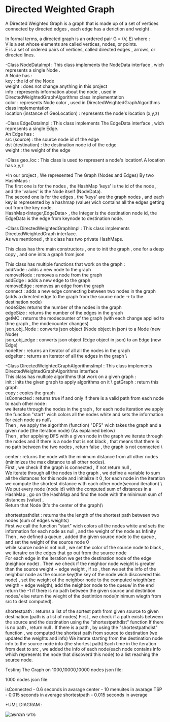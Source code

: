 # Directed Weighted Graph

A Directed Weighted Graph is a graph that is made up of a set of vertices connected by directed edges , each edge has a deriction and weight .

In formal terms, a directed graph is an ordered pair G = (V, E) where : \
V is a set whose elements are called vertices, nodes, or points.\
E is a set of ordered pairs of vertices, called  directed edges , arrows, or directed lines.


-Class NodeDataImpl : This class implements the NodeData interface , wich represents a single Node .\
A Node has :\
key : the id of the Node\
weight : does not change anything in this project\
info : represents information about the node , used in DirectedWeightedGraphAlgorithms class implementation\
color : represents Node color , used in DirectedWeightedGraphAlgorithms class implementation\
location (instance of GeoLocation) : represents the node's location (x,y,z) 

-Class EdgeDataImpl : This class implements The EdgeData interface , wich represents a single Edge.\
An Edge has :\
src (source) : the source node id of the edge\
dst (destination) : the destination node id of the edge\
weight : the weight of the edge 

-Class geo_loc : This class is used to represent a node's location\ 
A location has x,y,z 

*In our project , We represented The Graph (Nodes and Edges) By two HashMaps :\
  The first one is for the nodes , the HashMap 'keys' is the id of the node , and the 'values' is the Node itself (NodeData).\
  The second one is for the edges , the 'keys' are the graph nodes , and each key is represented by a hashmap (value) wich contains all the edges getting out from the key      node. \
  HashMap<Integer,EdgeData> , the Integer is the destination node id, the EdgeData is the edge from keynode to destination node.

-Class DirectedWeightedGraphImpl : This class implements DirectedWeightedGraph interface.\
As we mentioned , this class has two private HashMaps.

This class has thre main constructors , one to init the graph , one for a deep copy , and one inits a graph from json  

This class has multiple functions that work on the graph : \
addNode : adds a new node to the graph\
removeNode : removes a node from the graph\
addEdge : adds a new edge to the graph \
removeEdge : removes an edge from the graph \
connect : adds a new edge connecting between two nodes in the graph (adds a directed edge to the graph from the source node -> to the destination node)\
nodeSize: returns the number of the nodes in the graph \
edgeSize : returns the number of the edges in the graph\
getMC : returns the modecounter of the graph (with each change applied to thne graph , the modecounter changes)\
json_obj_Node : converts json object (Node object in json) to a Node (new Node)\
json_obj_edge : converts json object (Edge object in json) to an Edge (new Edge)\
nodeIter : returns an iterator of all all the nodes in the graph\
edgeIter : returns an iterator of all the edges in the graph \

-Class DirectedWeightedGraphAlgorithmsImpl : This class implements DirectedWeightedGraphAlgorithms interface\
This class has multiple algorithms that work on a given graph :\
init : inits the given graph to apply algorithms on it \ 
getGraph : return this graph \
copy : copies the graph \
isConnected : returns true if and only if there is a valid path from each node to each other node  : \
   we iterate through the nodes in the graph , for each node iteration we apply the function "start" wich colors all the nodes white and sets the information for each            node   as null\  
  Then , we apply the algorithm (function) "DFS" wich takes the graph and a given node (the iteration node) (As explained below) \
  Then , after applying DFS with a given node in the graph we iterate through the nodes and if there is a node that is not black , that means that there is no path between 
   the two nodes , return false , the graph is not connected  \

center : returns the node with the minimum distance from all other nodes (minimizes the max distance to all other nodes).\
First , we check if the graph is connected , if not return null , \
We iterate through all the nodes in the graph , we define a variable to sum all the distances for this node and initialize it 0 ,for each node in the iteration we compute the shortest distance with each other node(second iteration) \ 
We put every node (node id) with the computed sum of distances in a HashMap , go on the HashMap and find the node with the minimum sum of distances (value) ,\
Return that Node (It's the center of the graph)\

shortestpathdist : returns the the length of the shortest path between two nodes (sum of edges weights)\
First we call the function "start" wich colors all the nodes white and sets the information for each node as null , and the weight of the node as Infinity \
Then , we defined a queue , added the given source node to the queue , and set the weight of the source node 0\
while source node is not null , we set the color of the source node to black , we iteratre on the edges that go out from the source node \
For each edge in the iteration we get the destination node of the edge (neighbor node) . 
Then we check if the neighbor node weight is greater than the source weight + edge weight , if so , then we set the info of the neighbor node as the source key(the  key of the node wich discovered this node) , set the weight of the neighbor node to the  computed wiegth(src weigth + edge weigth), add the neighbor node to the queue/
in the end return the -1 if there is no path between the given source and destintion nodes/
else return the wieght of the destintion node(minimum wiegth from src to dest computed).

shortestpath : returns a list of the sortest path from given source to given destination (path is a list of nodes)
First , we check if a path exists between the source and the destination using the "shortestpathdist" function 
If there is no path , return null .
If there is a path , by using the "shortestpathdist" function , we computed the shortest path from source to destination (we updated the weights and info)
We iterate starting from the destination node info to the source node info (the shortest path) 
Each time in the iteration from dest to src , we added the info of each node(each node contains info which represents the node that discoverd this node) to a list
reaching the source node.



Testing The Graph on 1000,10000,10000 nodes json file:

1000 nodes json file:

isConnected - 0.6 seconds in avarage
center - 10 menuites in avarage
TSP - 0.015 seconds in average
shortestpath - 0.015 seconds in average




*UML DIAGRAM :


![מדעי המחשב](https://user-images.githubusercontent.com/94143804/146603935-cb2fe125-65f2-47d9-997b-27eccaca0755.png)



